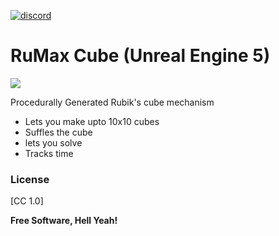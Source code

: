 [![discord](https://img.shields.io/discord/735642528727957516?style=flat-square&logo=discord "Discord")](https://discord.gg/cJDV4F5)
# RuMax Cube (Unreal Engine 5)
<img src="images/cover.gif">

Procedurally Generated Rubik's cube mechanism
- Lets you make upto 10x10 cubes
- Suffles the cube 
- lets you solve
- Tracks time


### License
[CC 1.0] 

**Free Software, Hell Yeah!**


